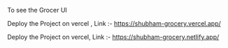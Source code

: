 To see the Grocer UI 
 
Deploy the Project on vercel , Link :- https://shubham-grocery.vercel.app/
 
Deploy the Project on vercel, Link :-  https://shubham-grocery.netlify.app/
